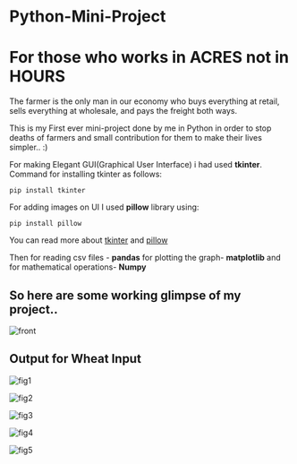 # Python-Mini-Project
# For those who works in ACRES not in HOURS

The farmer is the only man in our economy who buys everything at retail, sells everything at wholesale, and pays the freight both ways.

This is my First ever mini-project done by me in Python in order to stop deaths of farmers and small contribution for them to make their lives simpler.. :)

For making Elegant GUI(Graphical User Interface) i had used **tkinter**.
Command for installing tkinter as follows:
```
pip install tkinter
```

For adding images on UI I used **pillow** library using:
```
pip install pillow
```
You can read more about [tkinter](https://docs.python.org/3/library/tkinter.html) and [pillow](https://pillow.readthedocs.io/en/3.0.x/handbook/tutorial.html)

Then for reading csv files - **pandas**
for plotting the graph- **matplotlib**
and for mathematical operations- **Numpy** 

## So here are some working glimpse of my project..
![front](https://user-images.githubusercontent.com/56548231/84570823-6c87ad80-adad-11ea-856a-97583bb99eb3.JPG)

## Output for Wheat Input

![fig1](https://user-images.githubusercontent.com/56548231/84571253-b96c8380-adaf-11ea-8c1f-4437dad9550b.JPG)

![fig2](https://user-images.githubusercontent.com/56548231/84571257-bbcedd80-adaf-11ea-8edf-c259d48f991d.JPG)

![fig3](https://user-images.githubusercontent.com/56548231/84571259-bd98a100-adaf-11ea-93a9-bbdc5878167b.JPG)

![fig4](https://user-images.githubusercontent.com/56548231/84571396-7bbc2a80-adb0-11ea-8017-46402ec4ef18.JPG)

![fig5](https://user-images.githubusercontent.com/56548231/84571398-7e1e8480-adb0-11ea-8d6e-6e34a421c994.JPG)


